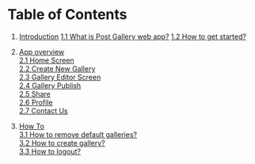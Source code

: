 # Table of Contents

1. [Introduction](/introduction.md) 
   [1.1 What is Post Gallery web app?](https://www.gitbook.com/book/daryapovalyaeva/post-gallery-user-manual/edit#) 
   [1.2 How to get started?](/12-how-to-get-started.md)
2. [App overview](/app-review.md)  
   [2.1 Home Screen](/app-review.md)  
   [2.2 Create New Gallery        
   ](/25-create-new-gallery.md)[2.3 Gallery Editor Screen](/22-gallery-editor-screen.md)  
   [2.4 Gallery Publish](/23-gallery-preview.md)  
   [2.5 Share ](/25-share.md)  
   [2.6 Profile   
   ](/26-profile.md)[2.7 Contact Us  ](/26-contact-us.md) 

3. [How To](/how-to.md)  
   [3.1 How to remove default galleries?  
   ](/how-to.md)[3.2 How to create gallery?](/32-how-to-create-gallery.md)  
   [3.3 How to logout?  
   ](/33-how-to-logout.md)







